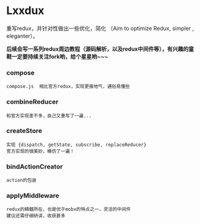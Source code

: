 # Lxxdux
重写redux，并针对性做出一些优化，简化  （Aim to optimize Redux,  simpler , eleganter）。

**后续会写一系列redux周边教程（源码解析，以及redux中间件等），有兴趣的童鞋一定要持续关注fork哟，给个星星哟~~~**

### compose
    compose.js  相比官方redux，实现更接地气，通俗易懂些
    
### combineReducer
    和官方实现差不多，自己又重写了一遍...
    
### createStore
    实现 {dispatch, getState, subscribe, replaceReducer}
    官方实现的很美妙，模仿了一遍！
### bindActionCreator
    action的包装
### applyMiddleware
    redux的精髓所在，也是优于mobx的特点之一，灵活的中间件
    建议还需仔细研读，收获甚多

